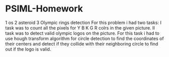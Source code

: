 # PSIML-Homework

1 os 
2 asteroid
3 Olympic rings detection
For this problem i had two tasks:
I task was to count all the pixels for Y B K G R colrs in the given picture.
II task was to detect valid olympic logos on the picture.
For this task i had to use hough transform algorithm for circle detection to find the coordinates of their centers and detect if they collide with their neighboring circle to find out if the logo is valid.
